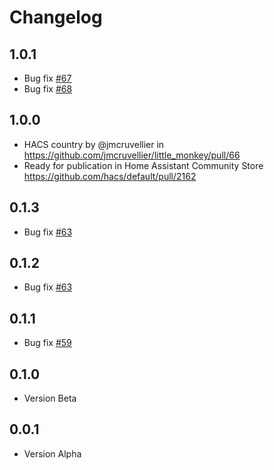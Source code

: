 # Changelog

## 1.0.1

- Bug fix [#67](https://github.com/jmcruvellier/little_monkey/issues/67)
- Bug fix [#68](https://github.com/jmcruvellier/little_monkey/issues/68)

## 1.0.0

- HACS country by @jmcruvellier in https://github.com/jmcruvellier/little_monkey/pull/66
- Ready for publication in Home Assistant Community Store https://github.com/hacs/default/pull/2162

## 0.1.3

- Bug fix [#63](https://github.com/jmcruvellier/little_monkey/issues/63)

## 0.1.2

- Bug fix [#63](https://github.com/jmcruvellier/little_monkey/issues/63)

## 0.1.1

- Bug fix [#59](https://github.com/jmcruvellier/little_monkey/issues/59)

## 0.1.0

- Version Beta

## 0.0.1

- Version Alpha

